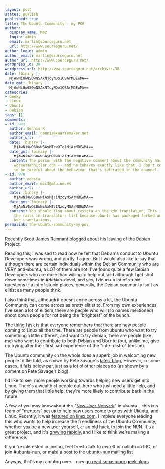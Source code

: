 ```yaml
---
layout: post
status: publish
published: true
title: The Ubuntu Community - my POV
author:
  display_name: Mez
  login: admin
  email: martin@sourceguru.net
  url: http://www.sourceguru.net/
author_login: admin
author_email: martin@sourceguru.net
author_url: http://www.sourceguru.net/
wordpress_id: 38
wordpress_url: http://www.sourceguru.net/archives/38
date: !binary |-
  MjAwNi0wOS0wNSAxNjoyMDo1OSArMDEwMA==
date_gmt: !binary |-
  MjAwNi0wOS0wNSAxNToyMDo1OSArMDEwMA==
categories:
- Geeky
- Linux
- Ubuntu
- Debian
tags: []
comments:
- id: 972
  author: Dennis K
  author_email: dennis@kaarsemaker.net
  author_url: ''
  date: !binary |-
    MjAwNi0wOS0wNSAyMTowOTo1MiArMDEwMA==
  date_gmt: !binary |-
    MjAwNi0wOS0wNSAyMDowOTo1MiArMDEwMA==
  content: The person with the negative comment about the community has a blog called
    worsethanhitler.com -- and he behaves exactly like that. I don't consider it elitism
    to be careful about the behaviour that's tolerated in the channel.
- id: 978
  author: mcosta
  author_email: mcc3@alu.um.es
  author_url: ''
  date: !binary |-
    MjAwNi0wOS0wNiAxMjo1NzoyMSArMDEwMA==
  date_gmt: !binary |-
    MjAwNi0wOS0wNiAxMTo1NzoyMSArMDEwMA==
  content: You should blog about rosseta an the kde translation. This is... about
    the rants in translators list because ubuntu has packaged forked and outdated
    kde translations.
permalink: the-ubuntu-community-my-pov
---
```

<p>Recently Scott James Remnant <a title="Scott James Remnant: Having Left Debian" href="http://www.netsplit.com/blog/tech/debian/having_left_debian.html">blogged</a> about his leaving of the Debian Project.</p>
<p>Reading this, I was sad to read how he felt that Debian's conduct to Ubuntu Developers was wrong, and partly, I agree. But I would also like to say that although there are certain individuals within the Debian Community who are VERY anti-ubuntu, a LOT of them are not. I've found quite a few Debian Developers who are more than willing to help out, and although I get shot down sometimes in #debian-devel, and yes, I do ask a lot of stupid questions in a lot of stupid places, generally, the Debian community isn't as elitist as many people think.</p>
<p>I also think that, although it doesnt come across a lot, the Ubuntu Community can come across as pretty elitist to. From my own experiences, I've seen a lot of elitism, there are people who will (no names mentioned) shoot down people for not being the "brightest" of the bunch.</p>
<p>The thing I ask is that everyone remembers that there are new people coming to Linux all the time. There are people from ubuntu who want to try something a little different, and want to try debian, there are people (like me) who want to contribute to both Debian and Ubuntu (but, unlike me, give up trying after their first bad experience of the "inter-distro" tension).</p>
<p>The Ubuntu community on the whole does a superb job in welcoming new people to the fold, as shown by Pete Savage's <a title="Pee Savage: Definately the place to be!" href="http://www.progbox.co.uk/wordpress/?p=132">latest blog.</a> However, in some cases, it falls below par, just as a lot of other places do (as shown by a coment on Pete Savage's blog).</p>
<p>I'd like to see  more people working towards helping new users get into Linux. There's a wealth of people out there who just need a little help, and by giving them that little help, they're more likely to contribute back in the future.</p>
<p>A few of you may know about the "<a href="http://wiki.ubuntu.com/NewUserNetwork">New User Network</a>" in ubuntu -  this is a team of "mentors" set up to help new users come to grips with Ubuntu, and Linux. Recently, it was <a title="Linux.com : Ubuntu turns to NUN to help new users" href="http://www.linux.com/article.pl?sid=06/08/08/2042213">featured on linux.com</a>. I implore everyone reading this who wants to help increase the friendliness of the Ubuntu Community, whether you be a new user yourself, or an old hack, to join the NUN. It's a great project, and it's <a href="https://launchpad.net/people/newusernetwork/+members">growing rapidly</a>, and I like to think we're making a difference.</p>
<p>If you're interested in joining, feel free to talk to myself or nalioth on IRC, or join #ubuntu-nun, or make a post to the <a href="mailto:ubuntu-nun@lists.ubuntu.com">ubuntu-nun mailing list</a></p>
<p>Anyway, that's my rambling over... now <a href="http://planet.ubuntu.com/">go read some more geek blogs</a></p>
